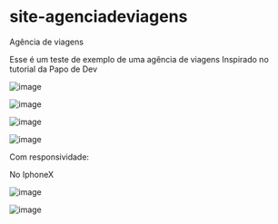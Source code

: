 ﻿# site-agenciadeviagens
 
 Agência de viagens
 

 Esse é um teste de exemplo de uma agência de viagens
 Inspirado no tutorial da Papo de Dev
 
![image](https://user-images.githubusercontent.com/81484387/115464285-3738c100-a203-11eb-9769-0bf2915e9d0f.png)

![image](https://user-images.githubusercontent.com/81484387/115464360-55062600-a203-11eb-8fc2-a01c07d695ce.png)

![image](https://user-images.githubusercontent.com/81484387/115464402-694a2300-a203-11eb-80ae-0ccf661b5542.png)

![image](https://user-images.githubusercontent.com/81484387/115464439-76ffa880-a203-11eb-9b0a-739e959d61ea.png)

Com responsividade:

No IphoneX

![image](https://user-images.githubusercontent.com/81484387/115485359-eb017700-a22a-11eb-832b-440d997fcd25.png)

![image](https://user-images.githubusercontent.com/81484387/115485381-f9e82980-a22a-11eb-97be-099fbbd2653f.png)

